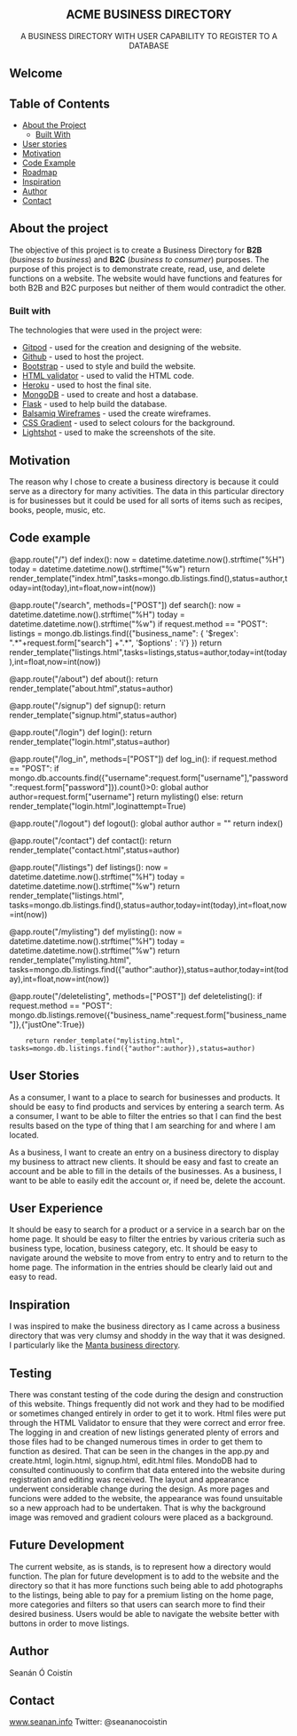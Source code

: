 <p align="center">
 
  <h2 align="center"><strong>ACME BUSINESS DIRECTORY</strong></h2>

  <p align="center">
    A BUSINESS DIRECTORY WITH USER CAPABILITY TO REGISTER TO A DATABASE
  </p>

## Welcome

## Table of Contents

* [About the Project](#about-the-project)
  * [Built With](#built-with)
* [User stories](#user-stories)
* [Motivation](#motivation)
* [Code Example](#code-example)
* [Roadmap](#roadmap)
* [Inspiration](#inspiration)
* [Author](#author)
* [Contact](#contact)

## About the project

The objective of this project is to create a Business Directory for **B2B** (*business to business*) and **B2C** (*business to consumer*) purposes. The purpose of this project is to demonstrate create, read, use, and delete functions on a website. The website would have functions and features for both B2B and B2C purposes but neither of them would contradict the other.

### Built with
The technologies that were used in the project were:
* [Gitpod](http://www.gitpod.io/) - used for the creation and designing of the website.
* [Github](http://www.github.com/) - used to host the project.
* [Bootstrap](https://getbootstrap.com/) - used to style and build the website.
* [HTML validator](https://validator.w3.org/) - used to valid the HTML code.
* [Heroku](https://www.heroku.com) - used to host the final site.
* [MongoDB](https://www.mongodb.com/) - used to create and host a database.
* [Flask](https://flask.palletsprojects.com/en/1.1.x/) - used to help build the database. 
* [Balsamiq Wireframes](https://balsamiq.com/wireframes/) - used the create wireframes.
* [CSS Gradient](https://cssgradient.io/) - used to select colours for the background.
* [Lightshot](https://app.prntscr.com/en/index.html) - used to make the screenshots of the site.

## Motivation
The reason why I chose to create a business directory is because it could serve as a directory for many activities. The data in this particular directory is for businesses but it could be used for all sorts of items such as recipes, books, people, music, etc.

## Code example

@app.route("/")
def index():
    now = datetime.datetime.now().strftime("%H")
    today = datetime.datetime.now().strftime("%w")
    return render_template("index.html",tasks=mongo.db.listings.find(),status=author,today=int(today),int=float,now=int(now))

@app.route("/search", methods=["POST"])
def search():
    now = datetime.datetime.now().strftime("%H")
    today = datetime.datetime.now().strftime("%w")
    if request.method == "POST":
        listings = mongo.db.listings.find({"business_name": { '$regex': ".*"+request.form["search"] +".*", '$options' : 'i'} })
        return render_template("listings.html",tasks=listings,status=author,today=int(today),int=float,now=int(now))

@app.route("/about")
def about():
    return render_template("about.html",status=author)

@app.route("/signup")
def signup():
    return render_template("signup.html",status=author)

@app.route("/login")
def login():
    return render_template("login.html",status=author)

@app.route("/log_in", methods=["POST"])
def log_in():
    if request.method == "POST":
        if mongo.db.accounts.find({"username":request.form["username"],"password":request.form["password"]}).count()>0:
            global author
            author=request.form["username"]
            return mylisting()
        else:
            return render_template("login.html",loginattempt=True)

@app.route("/logout")
def logout():
    global author
    author = ""
    return index()

@app.route("/contact")
def contact():
    return render_template("contact.html",status=author)

@app.route("/listings")
def listings():
    now = datetime.datetime.now().strftime("%H")
    today = datetime.datetime.now().strftime("%w")
    return render_template("listings.html", tasks=mongo.db.listings.find(),status=author,today=int(today),int=float,now=int(now))

@app.route("/mylisting")
def mylisting():
    now = datetime.datetime.now().strftime("%H")
    today = datetime.datetime.now().strftime("%w")
    return render_template("mylisting.html", tasks=mongo.db.listings.find({"author":author}),status=author,today=int(today),int=float,now=int(now))

@app.route("/deletelisting", methods=["POST"])
def deletelisting():
    if request.method == "POST":
        mongo.db.listings.remove({"business_name":request.form["business_name"]},{"justOne":True})
        
        return render_template("mylisting.html", tasks=mongo.db.listings.find({"author":author}),status=author)

## User Stories
As a consumer, I want to a place to search for businesses and products. It should be easy to find products and services by entering a search term.
As a consumer, I want to be able to filter the entries so that I can find the best results based on the type of thing that I am searching for and where I am located.

As a business, I want to create an entry on a business directory to display my business to attract new clients. It should be easy and fast to create an account and be able to fill in the details of the businesses.
As a business, I want to be able to easily edit the account or, if need be, delete the account.

## User Experience
It should be easy to search for a product or a service in a search bar on the home page.
It should be easy to filter the entries by various criteria such as business type, location, business category, etc.
It should be easy to navigate around the website to move from entry to entry and to return to the home page.
The information in the entries should be clearly laid out and easy to read.

## Inspiration
I was inspired to make the business directory as I came across a business directory that was very clumsy and shoddy in the way that it was designed. I particularly like the [Manta business directory](http://www.manta.com).

## Testing
There was constant testing of the code during the design and construction of this website. Things frequently did not work and they had to be modified or sometimes changed entirely in order to get it to work. Html files were put through the HTML Validator to ensure that they were correct and error free.
The logging in and creation of new listings generated plenty of errors and those files had to be changed numerous times in order to get them to function as desired. That can be seen in the changes in the app.py and create.html, login.html, signup.html, edit.html files.  MondoDB had to consulted continuously to confirm that data entered into the website during registration and editing was received.
The layout and appearance underwent considerable change during the design. As more pages and funcions were added to the website, the appearance was found unsuitable so a new approach had to be undertaken. That is why the background image was removed and gradient colours were placed as a background.


## Future Development
The current website, as is stands, is to represent how a directory would function. The plan for future development is to add to the website and the directory so that it has more functions such being able to add photographs to the listings, being able to pay for a premium listing on the home page, more categories and filters so that users can search more to find their desired business. Users would be able to navigate the website better with buttons in order to move listings.

## Author
Seanán Ó Coistín

## Contact
www.seanan.info
Twitter: @seananocoistin
